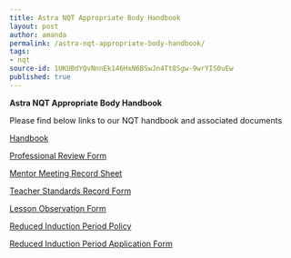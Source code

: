 ```yaml
---
title: Astra NQT Appropriate Body Handbook
layout: post
author: amanda
permalink: /astra-nqt-appropriate-body-handbook/
tags:
- nqt
source-id: 1UKUBdYQvNnnEk146HxN6BSwJn4Tt8Sgw-9wrYIS0uEw
published: true
---
```

**Astra NQT Appropriate Body Handbook**

Please find below links to our NQT handbook and associated documents

[Handbook](https://drive.google.com/file/d/0B8BuYUG--HR0WUdCRUdHbzhBRUk/view?usp=sharing)

[Professional Review Form](https://docs.google.com/document/d/1YSct2fc2bBeHqGuVutsaj3cZEwm9bxkB0lu9n8iQcqY/copy)

[Mentor Meeting Record Sheet](https://docs.google.com/document/d/1eKOJ-oqvqVmNbrHyRscM4cZ2HrEQyXFrnOg2OvHarc4/copy)

[Teacher Standards Record Form](https://docs.google.com/document/d/1AzJUe3FsJnhclbP_1k5zWG-nT_6jGbUbe5FOFBsktOs/copy)

[Lesson Observation Form](https://docs.google.com/document/d/1PzNxwf3Jcb4wElijDZnr9TmX-_CZlSTk-mW_2IAur-A/copy)

[Reduced Induction Period Policy](https://drive.google.com/file/d/0B8BuYUG--HR0NkNMUjJJNkltaFE/view?usp=sharing)

[Reduced Induction Period Application Form](https://docs.google.com/document/d/1f0XJV3MXupKov-EA68-ZUJLZSDlVxsb-vgjnzSI4jCo/copy)

